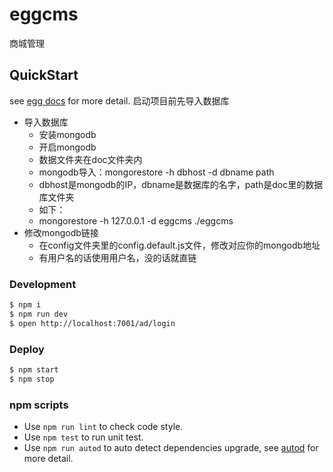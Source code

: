 # eggcms

商城管理

## QuickStart

<!-- add docs here for user -->

see [egg docs][egg] for more detail.
启动项目前先导入数据库
- 导入数据库
    - 安装mongodb 
    - 开启mongodb
    - 数据文件夹在doc文件夹内
    - mongodb导入：mongorestore -h dbhost -d dbname path 
    - dbhost是mongodb的IP，dbname是数据库的名字，path是doc里的数据库文件夹
    - 如下：
    - mongorestore -h 127.0.0.1 -d eggcms ./eggcms
- 修改mongodb链接
    - 在config文件夹里的config.default.js文件，修改对应你的mongodb地址
    - 有用户名的话使用用户名，没的话就直链

### Development

```bash
$ npm i
$ npm run dev
$ open http://localhost:7001/ad/login
```

### Deploy

```bash
$ npm start
$ npm stop
```

### npm scripts

- Use `npm run lint` to check code style.
- Use `npm test` to run unit test.
- Use `npm run autod` to auto detect dependencies upgrade, see [autod](https://www.npmjs.com/package/autod) for more detail.


[egg]: https://eggjs.org